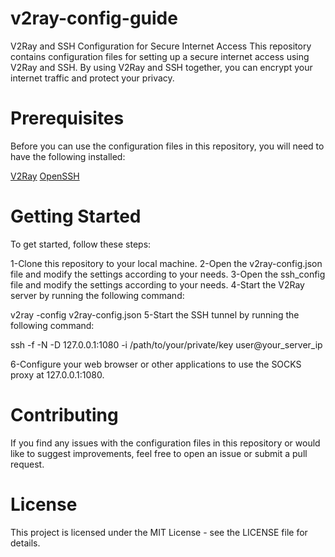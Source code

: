 # v2ray-config-guide
V2Ray and SSH Configuration for Secure Internet Access
This repository contains configuration files for setting up a secure internet access using V2Ray and SSH. By using V2Ray and SSH together, you can encrypt your internet traffic and protect your privacy.

# Prerequisites
Before you can use the configuration files in this repository, you will need to have the following installed:

[V2Ray](https://www.v2ray.com/)
[OpenSSH](https://www.openssh.com/)
# Getting Started
To get started, follow these steps:

1-Clone this repository to your local machine.
2-Open the v2ray-config.json file and modify the settings according to your needs.
3-Open the ssh_config file and modify the settings according to your needs.
4-Start the V2Ray server by running the following command:

v2ray -config v2ray-config.json 
5-Start the SSH tunnel by running the following command:

ssh -f -N -D 127.0.0.1:1080 -i /path/to/your/private/key user@your_server_ip

6-Configure your web browser or other applications to use the SOCKS proxy at 127.0.0.1:1080.
# Contributing
If you find any issues with the configuration files in this repository or would like to suggest improvements, feel free to open an issue or submit a pull request.

# License
This project is licensed under the MIT License - see the LICENSE file for details.
